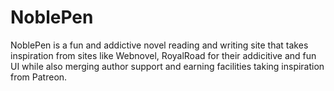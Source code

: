 # NoblePen
NoblePen is a fun and addictive novel reading and writing site that takes inspiration from sites like Webnovel, RoyalRoad for their addicitive and fun UI while also merging author support and earning facilities taking inspiration from Patreon.
